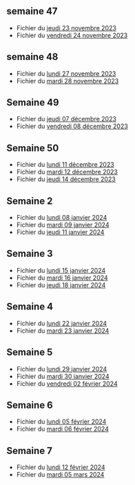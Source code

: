 ## semaine 47

- Fichier du [jeudi 23 novembre 2023](./6eme2/2023-11-23_6eme2.pdf)
- Fichier du [vendredi 24 novembre 2023](./6eme2/2023-11-24_6eme2.pdf)


## semaine 48
 
- Fichier du [lundi 27 novembre 2023](./6eme2/2023-11-27_6eme2.pdf)
- Fichier du [mardi 28 novembre 2023](./6eme2/2023-11-28_6eme2.pdf)

## Semaine 49 

- Fichier du [jeudi 07 décembre 2023](./6eme2/2023-12-07_6eme2.pdf)
- Fichier du [vendredi 08 décembre 2023](./6eme2/2023-12-08_6eme2.pdf)

## Semaine 50

- Fichier du [lundi 11 décembre 2023](./6eme2/2023-12-11_6eme2.pdf)
- Fichier du [mardi 12 décembre 2023](./6eme2/2023-12-12_6eme2.pdf)
- Fichier du [jeudi 14 décembre 2023](./6eme2/2023-12-14_6eme2.pdf)

## Semaine 2

- Fichier du [lundi 08 janvier 2024](./6eme2/2024-01-08_6eme2.pdf)
- Fichier du [mardi 09 janvier 2024](./6eme2/2024-01-09_6eme2.pdf)
- Fichier du [jeudi 11 janvier 2024](./6eme2/2024-01-11_6eme2.pdf)

## Semaine 3 

- Fichier du [lundi 15 janvier 2024](./6eme2/2024-01-15_6eme2.pdf)
- Fichier du [mardi 16 janvier 2024](./6eme2/2024-01-16_6eme2.pdf)
- Fichier du [jeudi 18 janvier 2024](./6eme2/2024-01-18_6eme2.pdf)

## Semaine 4

- Fichier du [lundi 22 janvier 2024](./6eme2/2024-01-22_6eme2.pdf)
- Fichier du [mardi 23 janvier 2024](./6eme2/2024-01-23_6eme2.pdf)

## Semaine 5

- Fichier du [lundi 29 janvier 2024](./6eme2/2024-01-29_6eme2.pdf)
- Fichier du [mardi 30 janvier 2024](./6eme2/2024-01-30_6eme2.pdf)
- Fichier du [vendredi 02 février 2024](./6eme2/2024-02-02_6eme2.pdf)

## Semaine 6

- Fichier du [lundi 05 février 2024](./6eme2/2024-02-05_6eme2.pdf)
- Fichier du [mardi 06 février 2024](./6eme2/2024-02-06_6eme2.pdf)

## Semaine 7 

- Fichier du [lundi 12 février 2024](./6eme2/2024-02-12_6eme2.pdf)
- Fichier du [mardi 05 mars 2024](./6eme2/2024-03-05_6eme2.pdf)
